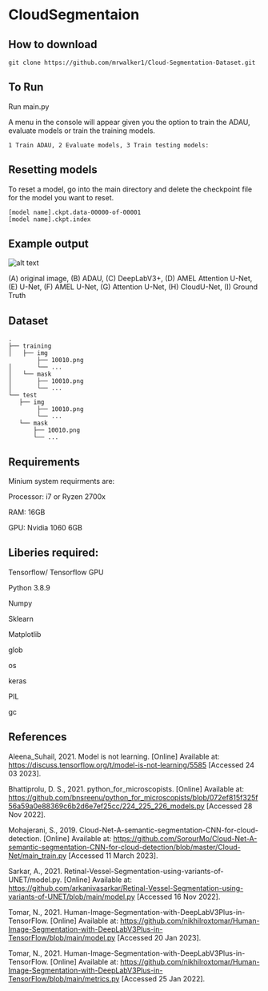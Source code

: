 # CloudSegmentaion
## How to download 
```
git clone https://github.com/mrwalker1/Cloud-Segmentation-Dataset.git
```

## To Run
Run main.py

A menu in the console will appear given you the option to train the ADAU, evaluate models or train the training models. 
```
1 Train ADAU, 2 Evaluate models, 3 Train testing models:
```
## Resetting models
To reset a model, go into the main directory and delete the checkpoint file for the model you want to reset. 
```
[model name].ckpt.data-00000-of-00001
[model name].ckpt.index
```
## Example output 
![alt text](https://github.com/mrwalker1/Cloud-Segmentation-Dataset/blob/main/Picture21.png)

(A) original image, (B) ADAU, (C) DeepLabV3+, (D) AMEL Attention U-Net, (E) U-Net, (F) AMEL U-Net, (G) Attention U-Net, (H) CloudU-Net, (I) Ground Truth
## Dataset 
```
.
├── training
│   ├── img
        ├── 10010.png
│       └── ...
│   └── mask
│       ├── 10010.png
│       └── ...
└── test
   ├── img
        ├── 10010.png
        └── ...
   └── mask
       ├── 10010.png
       └── ...
```
## Requirements
Minium system requirments are:

Processor: i7 or Ryzen 2700x

RAM: 16GB

GPU: Nvidia 1060 6GB


## Liberies required:

Tensorflow/ Tensorflow GPU

Python 3.8.9

Numpy 

Sklearn 

Matplotlib

glob

os

keras

PIL

gc

## References
Aleena_Suhail, 2021. Model is not learning. [Online] 
Available at: https://discuss.tensorflow.org/t/model-is-not-learning/5585
[Accessed 24 03 2023].

Bhattiprolu, D. S., 2021. python_for_microscopists. [Online] 
Available at: https://github.com/bnsreenu/python_for_microscopists/blob/072ef815f325f56a59a0e88369c6b2d6e7ef25cc/224_225_226_models.py
[Accessed 28 Nov 2022].

Mohajerani, S., 2019. Cloud-Net-A-semantic-segmentation-CNN-for-cloud-detection. [Online] 
Available at: https://github.com/SorourMo/Cloud-Net-A-semantic-segmentation-CNN-for-cloud-detection/blob/master/Cloud-Net/main_train.py
[Accessed 11 March 2023].

Sarkar, A., 2021. Retinal-Vessel-Segmentation-using-variants-of-UNET/model.py. [Online] 
Available at: https://github.com/arkanivasarkar/Retinal-Vessel-Segmentation-using-variants-of-UNET/blob/main/model.py
[Accessed 16 Nov 2022].

Tomar, N., 2021. Human-Image-Segmentation-with-DeepLabV3Plus-in-TensorFlow. [Online] 
Available at: https://github.com/nikhilroxtomar/Human-Image-Segmentation-with-DeepLabV3Plus-in-TensorFlow/blob/main/model.py
[Accessed 20 Jan 2023].

Tomar, N., 2021. Human-Image-Segmentation-with-DeepLabV3Plus-in-TensorFlow. [Online] 
Available at: https://github.com/nikhilroxtomar/Human-Image-Segmentation-with-DeepLabV3Plus-in-TensorFlow/blob/main/metrics.py
[Accessed 25 Jan 2022].


